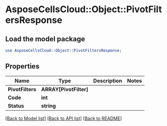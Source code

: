 # AsposeCellsCloud::Object::PivotFiltersResponse 

## Load the model package
```perl
use AsposeCellsCloud::Object::PivotFiltersResponse;
```

## Properties
Name | Type | Description | Notes
------------ | ------------- | ------------- | -------------
**PivotFilters** | **ARRAY[PivotFilter]** |  |
**Code** | **int** |  |
**Status** | **string** |  |  

[[Back to Model list]](../README.md#documentation-for-models) [[Back to API list]](../README.md#documentation-for-api-endpoints) [[Back to README]](../README.md)

